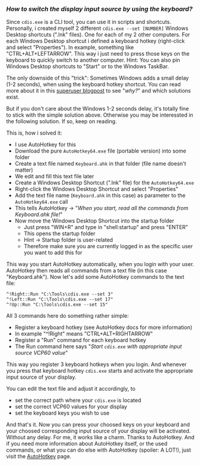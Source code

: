 ### _How to switch the display input source by using the keyboard?_

Since `cdis.exe` is a CLI tool, you can use it in scripts and shortcuts. Personally, i created myself 2 different `cdis.exe --set [NUMBER]` Windows Desktop shortcuts (".lnk" files). One for each of my 2 other computers. For each Windows Desktop shortcut i defined a keyboard hotkey (right-click and select "Properties"). In example, something like "CTRL+ALT+LEFTARROW". This way i just need to press those keys on the keyboard to quickly switch to another computer. Hint: You can also pin Windows Desktop shortcuts to "Start" or to the Windows TaskBar.

The only downside of this "trick": Sometimes Windows adds a small delay (1-2 seconds), when using the keyboard hotkey shortcut. You can read more about it in this [superuser blogpost](https://superuser.com/questions/426947/slow-windows-desktop-keyboard-shortcuts) to see "_why?_" and which solutions exist.

But if you don't care about the Windows 1-2 seconds delay, it's totally fine to stick with the simple solution above. Otherwise you may be interessted in the following solution. If so, keep on reading.

This is, how i solved it:
- I use AutoHotkey for this
- Download the pure `AutoHotkey64.exe` file (portable version) into some folder
- Create a text file named `Keyboard.ahk` in that folder (file name doesn't matter)
- We edit and fill this text file later
- Create a Windows Desktop Shortcut (".lnk" file) for the `AutoHotkey64.exe`
- Right-click the Windows Desktop Shortcut and select "Properties"
- Add the text file name (`Keyboard.ahk` in this case) as parameter to the `AutoHotkey64.exe` call
- This tells AutoHotkey -> "_When you start, read all the commands from Keyboard.ahk file!_"
- Now move the Windows Desktop Shortcut into the startup folder
  - Just press "WIN+R" and type in "shell:startup" and press "ENTER"
  - This opens the startup folder
  - Hint -> Startup folder is user-related
  - Therefore make sure you are currently logged in as the specific user you want to add this for

This way you start AutoHotkey automatically, when you login with your user. AutoHotkey then reads all commands from a text file (in this case "Keyboard.ahk"). Now let's add some AutoHotkey commands to the text file:

```
^!Right::Run "C:\Tools\cdis.exe --set 3"
^!Left::Run "C:\Tools\cdis.exe --set 17"
^!Up::Run "C:\Tools\cdis.exe --set 15"
```

All 3 commands here do something rather simple:
- Register a keyboard hotkey (see AutoHotkey docs for more information)
- In example "^!Right" means "CTRL+ALT+RIGHTARROW"
- Register a "Run" command for each keyboard hotkey
- The Run command here says "_Start `cdis.exe` with appropriate input source VCP60 value_"

This way you register 3 keyboard hotkeys when you login. And whenever you press that keyboard hotkey `cdis.exe` starts and activate the appropriate input source of your display.

You can edit the text file and adjust it accordingly, to
- set the correct path where your `cdis.exe` is located
- set the correct VCP60 values for your display
- set the keyboard keys you wish to use

And that's it. Now you can press your choosed keys on your keyboard and your choosed corresponding input source of your display will be activated. Without any delay. For me, it works like a charm. Thanks to AutoHotkey. And if you need more information about AutoHotkey itself, or the used commands, or what you can do else with AutoHotkey (spoiler: A LOT!), just visit the [AutoHotkey](https://www.autohotkey.com) page.
